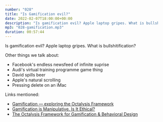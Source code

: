 ```yaml
---
number: "028"
title: "Is Gamification evil?"
date: 2022-02-07T18:00:00+00:00
description: "Is gamification evil? Apple laptop gripes. What is bullshitification?"
mp3: "028-gamification.mp3"
duration: 00:57:44
---
```


Is gamification evil? Apple laptop gripes. What is bullshitification?

Other things we talk about:
- Facebook's endless newsfeed of infinite suprise
- Audi's virtual training programme game thing
- David spills beer
- Apple's natural scrolling
- Pressing delete on an iMac 

Links mentioned:
- [Gamification — exploring the Octalysis Framework](https://medium.com/namaste-tech-blog/gamification-exploring-the-octalysis-framework-e03c524aa500)
- [Gamification is Manipulative. Is It Ethical?](https://www.universityxp.com/news/2020/2/10/gamification-is-manipulative-is-it-ethical)
- [The Octalysis Framework for Gamification & Behavioral Design](https://yukaichou.com/gamification-examples/octalysis-complete-gamification-framework/)

